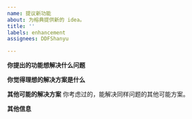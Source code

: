 ```yaml
---
name: 提议新功能
about: 为榕典提供新的 idea。
title: ''
labels: enhancement
assignees: DDFShanyu

---
```


**你提出的功能想解决什么问题**


**你觉得理想的解决方案是什么**


**其他可能的解决方案**
你考虑过的，能解决同样问题的其他可能方案。


**其他信息**
